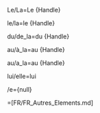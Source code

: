 Le/La=Le {Handle}

le/la=le {Handle}

du/de_la=du {Handle}

au/à_la=au {Handle}

au/a_la=au {Handle}

lui/elle=lui

/e={null}

=[FR/FR_Autres_Elements.md]
